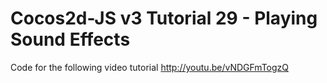 Cocos2d-JS v3 Tutorial 29 - Playing Sound Effects
=================================================

Code for the following video tutorial http://youtu.be/vNDGFmTogzQ
